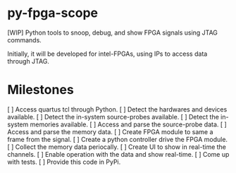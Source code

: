 # py-fpga-scope

[WIP] Python tools to snoop, debug, and show FPGA signals using JTAG commands.

Initially, it will be developed for intel-FPGAs, using IPs to access
data through JTAG.
# Milestones

[ ] Access quartus tcl through Python.
[ ] Detect the hardwares and devices available.
[ ] Detect the in-system source-probes available.
[ ] Detect the in-system memories available.
[ ] Access and parse the source-probe data.
[ ] Access and parse the memory data.
[ ] Create FPGA module to same a frame from the signal.
[ ] Create a python controller drive the FPGA module.
[ ] Collect the memory data periocally.
[ ] Create UI to show in real-time the channels.
[ ] Enable operation with the data and show real-time.
[ ] Come up with tests.
[ ] Provide this code in PyPi.
